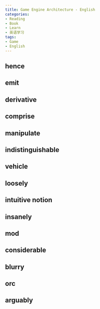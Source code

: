 ```yaml
---
title: Game Engine Architecture - English
categories:
- Reading
- Book
- Learn
- 英语学习
tags: 
- Game
- English
---
```


## hence

## emit

## derivative

## comprise

## manipulate

## indistinguishable

## vehicle

## loosely

## intuitive notion

## insanely

## mod

## considerable

## blurry

## orc


## arguably

